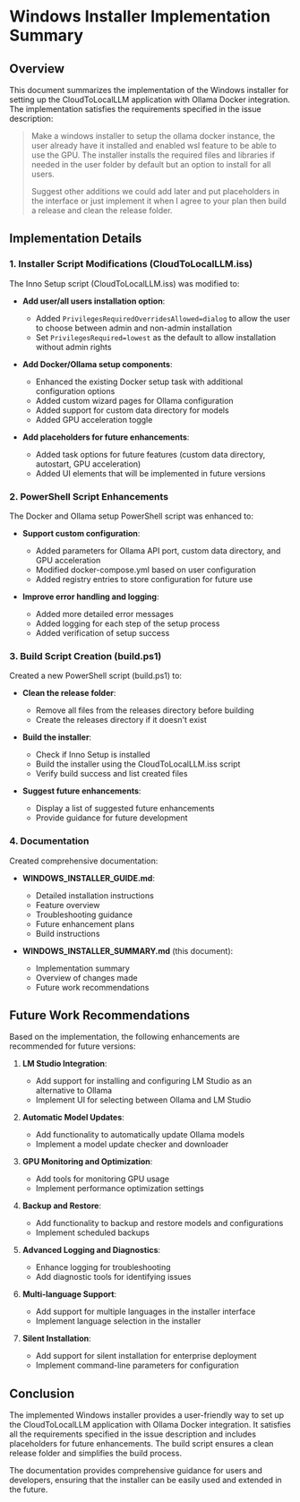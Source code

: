 # Windows Installer Implementation Summary

## Overview

This document summarizes the implementation of the Windows installer for setting up the CloudToLocalLLM application with Ollama Docker integration. The implementation satisfies the requirements specified in the issue description:

> Make a windows installer to setup the ollama docker instance, the user already have it installed and enabled wsl feature to be able to use the GPU. The installer installs the required files and libraries if needed in the user folder by default but an option to install for all users.
>
> Suggest other additions we could add later and put placeholders in the interface or just implement it when I agree to your plan then build a release and clean the release folder.

## Implementation Details

### 1. Installer Script Modifications (CloudToLocalLLM.iss)

The Inno Setup script (CloudToLocalLLM.iss) was modified to:

- **Add user/all users installation option**:
  - Added `PrivilegesRequiredOverridesAllowed=dialog` to allow the user to choose between admin and non-admin installation
  - Set `PrivilegesRequired=lowest` as the default to allow installation without admin rights

- **Add Docker/Ollama setup components**:
  - Enhanced the existing Docker setup task with additional configuration options
  - Added custom wizard pages for Ollama configuration
  - Added support for custom data directory for models
  - Added GPU acceleration toggle

- **Add placeholders for future enhancements**:
  - Added task options for future features (custom data directory, autostart, GPU acceleration)
  - Added UI elements that will be implemented in future versions

### 2. PowerShell Script Enhancements

The Docker and Ollama setup PowerShell script was enhanced to:

- **Support custom configuration**:
  - Added parameters for Ollama API port, custom data directory, and GPU acceleration
  - Modified docker-compose.yml based on user configuration
  - Added registry entries to store configuration for future use

- **Improve error handling and logging**:
  - Added more detailed error messages
  - Added logging for each step of the setup process
  - Added verification of setup success

### 3. Build Script Creation (build.ps1)

Created a new PowerShell script (build.ps1) to:

- **Clean the release folder**:
  - Remove all files from the releases directory before building
  - Create the releases directory if it doesn't exist

- **Build the installer**:
  - Check if Inno Setup is installed
  - Build the installer using the CloudToLocalLLM.iss script
  - Verify build success and list created files

- **Suggest future enhancements**:
  - Display a list of suggested future enhancements
  - Provide guidance for future development

### 4. Documentation

Created comprehensive documentation:

- **WINDOWS_INSTALLER_GUIDE.md**:
  - Detailed installation instructions
  - Feature overview
  - Troubleshooting guidance
  - Future enhancement plans
  - Build instructions

- **WINDOWS_INSTALLER_SUMMARY.md** (this document):
  - Implementation summary
  - Overview of changes made
  - Future work recommendations

## Future Work Recommendations

Based on the implementation, the following enhancements are recommended for future versions:

1. **LM Studio Integration**:
   - Add support for installing and configuring LM Studio as an alternative to Ollama
   - Implement UI for selecting between Ollama and LM Studio

2. **Automatic Model Updates**:
   - Add functionality to automatically update Ollama models
   - Implement a model update checker and downloader

3. **GPU Monitoring and Optimization**:
   - Add tools for monitoring GPU usage
   - Implement performance optimization settings

4. **Backup and Restore**:
   - Add functionality to backup and restore models and configurations
   - Implement scheduled backups

5. **Advanced Logging and Diagnostics**:
   - Enhance logging for troubleshooting
   - Add diagnostic tools for identifying issues

6. **Multi-language Support**:
   - Add support for multiple languages in the installer interface
   - Implement language selection in the installer

7. **Silent Installation**:
   - Add support for silent installation for enterprise deployment
   - Implement command-line parameters for configuration

## Conclusion

The implemented Windows installer provides a user-friendly way to set up the CloudToLocalLLM application with Ollama Docker integration. It satisfies all the requirements specified in the issue description and includes placeholders for future enhancements. The build script ensures a clean release folder and simplifies the build process.

The documentation provides comprehensive guidance for users and developers, ensuring that the installer can be easily used and extended in the future.
